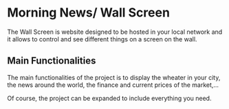 # Morning News/ Wall Screen

The Wall Screen is website designed to be hosted in your local network and it allows to control and see different things on a screen on the wall. 

## Main Functionalities
The main functionalities of the project is to display the wheater in your city, the news around the world, the finance and current prices of the market,...

Of course, the project can be expanded to include everything you need.